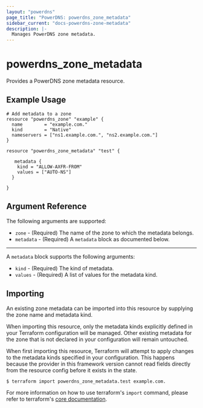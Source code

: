 ```yaml
---
layout: "powerdns"
page_title: "PowerDNS: powerdns_zone_metadata"
sidebar_current: "docs-powerdns-zone-metadata"
description: |-
  Manages PowerDNS zone metadata.
---
```


# powerdns\_zone\_metadata

Provides a PowerDNS zone metadata resource.

## Example Usage

```hcl
# Add metadata to a zone
resource "powerdns_zone" "example" {
  name        = "example.com."
  kind        = "Native"
  nameservers = ["ns1.example.com.", "ns2.example.com."]
}

resource "powerdns_zone_metadata" "test" {

   metadata {
    kind = "ALLOW-AXFR-FROM"
    values = ["AUTO-NS"]
  }
  
}

```

## Argument Reference

The following arguments are supported:

* `zone` - (Required) The name of the zone to which the metadata belongs.
* `metadata` - (Required) A `metadata` block as documented below.

---

A `metadata` block supports the following arguments:
* `kind` - (Required) The kind of metadata.
* `values` - (Required) A list of values for the metadata kind.



## Importing

An existing zone metadata can be imported into this resource by supplying the zone name and metadata kind.

When importing this resource, only the metadata kinds explicitly defined in your Terraform configuration will be managed. Other existing metadata for the zone that is not declared in your configuration will remain untouched.

When first importing this resource, Terraform will attempt to apply changes to the metadata kinds specified in your configuration. This happens because the provider in this framework version cannot read fields directly from the resource config before it exists in the state.

```
$ terraform import powerdns_zone_metadata.test example.com.
```

For more information on how to use terraform's `import` command, please refer to terraform's [core documentation](https://www.terraform.io/docs/import/index.html#currently-state-only).
